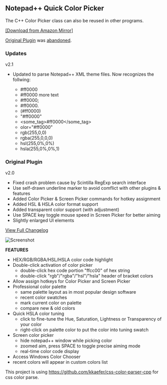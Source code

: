 ## Notepad++ Quick Color Picker

The C++ Color Picker class can also be reused in other programs.

[[Download from Amazon Mirror]](https://s3-ap-southeast-1.amazonaws.com/nppqcp/nppqcp-2.0.zip)

[Original Plugin](https://github.com/nulled666/nppqcp) was [abandoned](https://github.com/nulled666/nppqcp/issues/30#issuecomment-471243027).

### Updates

v2.1
- Updated to parse Notepad++ XML theme files.  Now recognizes the follwing:

    + #ff0000
    + #ff0000 more text
    + #ff0000;
    + #ff0000.
    + (#ff0000)
    + "#ff0000"
    + \<some_tag\>#ff0000\</some_tag\>
    + olor="#ff0000"
    + rgb(255,0,0)
    + rgba(255,0,0,0)
    + hsl(255,0%,0%)
    + hsla(255,0%,0%,1)

### Original Plugin

v2.0
- Fixed crash problem cause by Scintilla RegExp search interface
- Use self-drawn underline marker to avoid comflict with other plugins & features
- Added Color Picker & Screen Picker commands for hotkey assignment
- Added HSL & HSLA color format support
- Added transparent color support (with adjustment)
- Use SPACE key toggle mouse speed in Screen Picker for better aiming
- Slightly enlarged UI elements

[View Full Changelog](https://github.com/nulled666/nppqcp/blob/wiki/Changelog.md)


![Screenshot](https://s3-ap-southeast-1.amazonaws.com/nppqcp/features-2.0.png)

**FEATURES**

- HEX/RGB/RGBA/HSL/HSLA color code highlight
- Double-click activation of color picker
  - double-click hex code portion "ffcc00" of hex string
  - double-click "rgb"/"rgba"/"hsl"/"hsla" header of bracket colors
- Allow assign hotkeys for Color Picker and Screen Picker
- Professional color palette
  - same palette layout as in most popular design software
  - recent color swatches
  - mark current color on palette
  - compare new & old colors
- Quick HSLA color tuning
  - click to fine-tune the Hue, Saturation, Lightness or Transparency of your color
  - right-click on palette color to put the color into tuning swatch
- Screen color picker
  - hide notepad++ window while picking color
  - zoomed aim, press SPACE to toggle precise aiming mode
  - real-time color code display
-  Access Windows Color Chooser
  - recent colors will appear in custom colors list

This project is using https://github.com/kkaefer/css-color-parser-cpp for css color parse.

